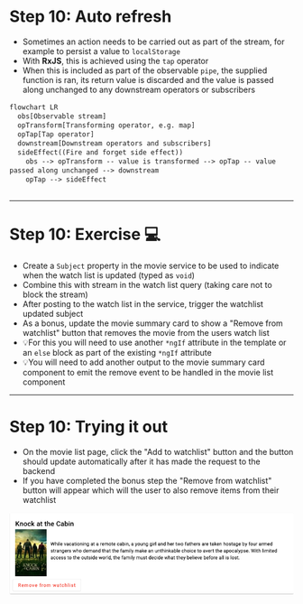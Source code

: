 # Step 10: Auto refresh

<div class="dense">

- Sometimes an action needs to be carried out as part of the stream, for example to persist a value to `localStorage`
- With **RxJS**, this is achieved using the `tap` operator
- When this is included as part of the observable `pipe`, the supplied function is ran, its return value is discarded and the value is passed along unchanged to any downstream operators or subscribers

```mermaid
flowchart LR
  obs[Observable stream]
  opTransform[Transforming operator, e.g. map]
  opTap[Tap operator]
  downstream[Downstream operators and subscribers]
  sideEffect((Fire and forget side effect))
    obs --> opTransform -- value is transformed --> opTap -- value passed along unchanged --> downstream
    opTap --> sideEffect
    
```

</div>

---

# Step 10: Exercise 💻

<div class="dense">

- Create a `Subject` property in the movie service to be used to indicate when the watch list is updated (typed as `void`) 
- Combine this with stream in the watch list query (taking care not to block the stream)
- After posting to the watch list in the service, trigger the watchlist updated subject
- As a bonus, update the movie summary card to show a "Remove from watchlist" button that removes the movie from the users watch list
- 💡For this you will need to use another `*ngIf` attribute in the template or an `else` block as part of the existing `*ngIf` attribute
- 💡You will need to add another output to the movie summary card component to emit the remove event to be handled in the movie list component

</div>

---

# Step 10: Trying it out

<div class="dense">

- On the movie list page, click the "Add to watchlist" button and the button should update automatically after it has made the request to the backend 
- If you have completed the bonus step the "Remove from watchlist" button will appear which will the user to also remove items from their watchlist

<img src="/images/remove-from-watchlist.png" alt="Movie summary card with Remove from watchlist button">

</div>
